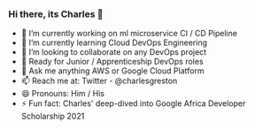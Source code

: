 ### Hi there, its Charles 👋


- 🔭 I’m currently working on ml microservice CI / CD Pipeline
- 🌱 I’m currently learning Cloud DevOps Engineering
- 👯 I’m looking to collaborate on any DevOps project
- 🤔 Ready for Junior / Apprenticeship DevOps roles
- 💬 Ask me anything AWS or Google Cloud Platform
- 📫 Reach me at: Twitter - @charlesgreston
- 😄 Pronouns: Him / His
- ⚡ Fun fact: Charles' deep-dived into Google Africa Developer Scholarship 2021
